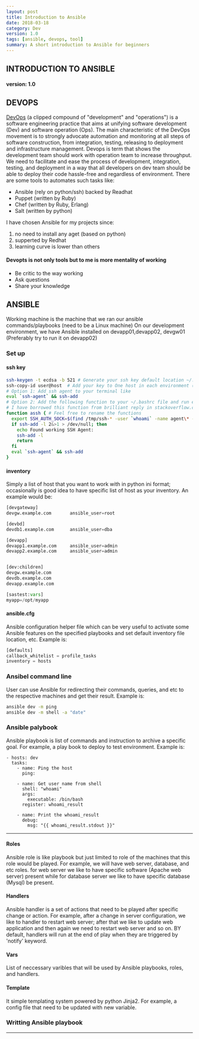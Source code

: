 ```yaml
---
layout: post
title: Introduction to Ansible
date: 2018-03-18
category: Dev
version: 1.0
tags: [ansible, devops, tool]
summary: A short introduction to Ansible for beginners
---
```


## INTRODUCTION TO ANSIBLE
#### version: 1.0

## DEVOPS
[DevOps](https://en.wikipedia.org/wiki/DevOps) (a clipped compound of "development" and "operations") is a software engineering practice that aims at unifying software development (Dev) and software operation (Ops). The main characteristic of the DevOps movement is to strongly advocate automation and monitoring at all steps of software construction, from integration, testing, releasing to deployment and infrastructure management.
Devops is term that shows the development team should work with operation team to increase throughput. We need to facilitate and ease the process of development, integration, testing, and deployment in a way that all developers on dev team should be able to deploy their code hassle-free and regardless of environment.
There are some tools to automates such tasks like:
* Ansible (rely on python/ssh) backed by Readhat
* Puppet (written by Ruby)
* Chef (written by Ruby, Erlang)
* Salt (written by python)

I have chosen Ansible for my projects since:
1. no need to install any aget (based on python)
2. supperted by Redhat
3. learning curve is lower than others

#### Devopts is not only tools but to me is more mentality of working
* Be critic to the way working 
* Ask questions
* Share your knowledge

## ANSIBLE
Working machine is the machine that we ran our ansible commands/playbooks (need to be a Linux machine)
On our development environment, we have Ansible installed on devapp01,devapp02, devgw01 (Preferably try to run it on devapp02)
### Set up
#### ssh key
```bash
ssh-keygen -t ecdsa -b 521 # Generate your ssh key default location ~/.shh/
ssh-copy-id user@host  # Add your key to One host in each environment (Dev, Test, Prod)
# Option 1: Add ssh agent to your terminal like
eval `ssh-agent` && ssh-add
# Option 2: Add the following function to your ~/.bashrc file and run each time you like
# I have borrowed this function from brilliant reply in stackoverflow.com
function assh { # Feel free to rename the functions
  export SSH_AUTH_SOCK=$(find /tmp/ssh-* -user `whoami` -name agent\* -printf '%T@ %p\n' 2>/dev/null | sort -k 1nr | sed 's/^[^ ]* //' | head -n 1)
  if ssh-add -l 2&>1 > /dev/null; then
    echo Found working SSH Agent:
    ssh-add -l
    return
  fi
  eval `ssh-agent` && ssh-add
} 
```
#### inventory
Simply a list of host that you want to work with in python ini format; occasionally is good idea to have specific list of host as your inventory. An example would be:
```python
[devgateway]
devgw.example.com       ansible_user=root

[devbd]
devdb1.example.com      ansible_user=dba

[devapp]
devapp1.example.com     ansible_user=admin
devapp2.example.com     ansible_user=admin


[dev:children]
devgw.example.com
devdb.example.com
devapp.example.com

[sastest:vars]
myapp=/opt/myapp
```

#### ansible.cfg
Ansible configuration helper file which can be very useful to activate some Ansible features on the specified playbooks and set default inventory file location, etc.
Example is:
```python
[defaults]
callback_whitelist = profile_tasks
inventory = hosts
```

### Ansibel command line
User can use Ansible for redirecting their commands, queries, and etc to the respective machines and get their result. Example is:
```bash
ansible dev -m ping
ansible dev -m shell -a "date"
```

### Ansible palybook
Ansible playbook is list of commands and instruction to archive a specific goal. For example, a play book to deploy to test environment. Example is:
```
- hosts: dev
  tasks:
    - name: Ping the host
      ping:

    - name: Get user name from shell
      shell: "whoami"
      args:
        executable: /bin/bash
      register: whoami_result

    - name: Print the whoami_result
      debug:
        msg: "{{ whoami_result.stdout }}"
```

***

#### Roles 
Ansible role is like playbook but just limited to role of the machines that this role would be played. For example, we will have web server, database, and etc roles. for web server we like to have specific software (Apache web server) present while for database server we like to have specific database (Mysql) be present.

#### Handlers
Ansible handler is a set of actions that need to be played after specific change or action. For example, after a change in server configuration, we like to handler to restart web server; after that we like to update web application and then again we need to restart web server and so on. BY default, handlers will run at the end of play when they are triggered by 'notify' keyword.

#### Vars
List of neccessary varibles that will be used by Ansible playbooks, roles, and handlers.

#### Template
It simple templating system powered by python Jinja2. For example, a config file that need to be updated with new variable.

### Writting Ansible playbook

***
